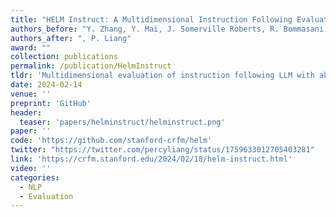 ```yaml
---
title: "HELM Instruct: A Multidimensional Instruction Following Evaluation Framework with Absolute Ratings"
authors_before: "Y. Zhang, Y. Mai, J. Somerville Roberts, R. Bommasani, "
authors_after: ", P. Liang"
award: "" 
collection: publications
permalink: /publication/HelmInstruct
tldr: 'Multidimensional evaluation of instruction following LLM with absolute scores.'
date: 2024-02-14
venue: ''
preprint: 'GitHub' 
header: 
  teaser: 'papers/helminstruct/helminstruct.png'
paper: ''
code: 'https://github.com/stanford-crfm/helm' 
twitter: "https://twitter.com/percyliang/status/1759633012705403281"
link: 'https://crfm.stanford.edu/2024/02/18/helm-instruct.html'
video: ''
categories:
  - NLP
  - Evaluation
---
```

